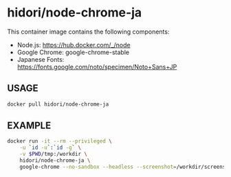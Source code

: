 # hidori/node-chrome-ja

This container image contains the following components:

* Node.js: <https://hub.docker.com/_/node>
* Google Chrome: google-chrome-stable
* Japanese Fonts: <https://fonts.google.com/noto/specimen/Noto+Sans+JP>

## USAGE

```bash
docker pull hidori/node-chrome-ja
```

## EXAMPLE

```bash
docker run -it --rm --privileged \
    -u `id -u`:`id -g` \
    -v $PWD/tmp:/workdir \
    hidori/node-chrome-ja \
    google-chrome --no-sandbox --headless --screenshot=/workdir/screenshot.png --window-size=1024,768 https://www.google.co.jp
```
